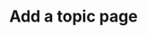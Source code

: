 ---
layout: tools--new-post
title: "Add a topic page"
excerpt: "This tool helps you add new topic pages to the website."
permalink: /tools/new/topic
redirect_from:
- /new-topic
---